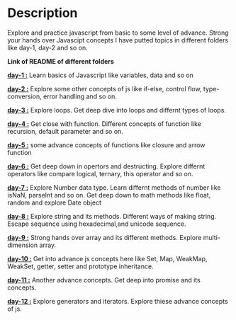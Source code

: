 # Description
 Explore and practice javascript from basic to some level of advance. Strong your hands over Javascipt concepts I have putted topics in different folders like day-1, day-2 and so on.

**Link of README of different folders**

[**day-1 :**](./day-1/README.md)
 Learn basics of Javascript like variables, data and so on 

[**day-2 :**](./day-2/README.md) Explore some other concepts of js like if-else, control flow, type-conversion, error handling and so on.

[**day-3 :**](./day-3/README.md) Explore loops. Get deep dive into loops and differnt types of loops.

[**day-4 :**](./day-4/README.md) Get close with function. Different concepts of function like recursion, default parameter and so on. 

[**day-5 :**](./day-5/README.md) some advance concepts of functions like closure and arrow function

[**day-6 :**](./day-6/README.md) Get deep down in opertors and destructing. Explore differnt operators like compare logical, ternary, this operator and so on.

[**day-7 :**](./day-7/README.md) Explore Number data type. Learn differnt methods of number like isNaN, parseInt and so on. Get deep down to math methods like float, random and explore Date object

[**day-8 :**](./day-8/README.md) Explore string and its methods. Different ways of making string. Escape sequence using hexadecimal,and unicode sequence.

[**day-9 :**](./day-9/README.md) Strong hands over array and its different methods. Explore multi-dimension array.

[**day-10 :**](./day-10/README.md) Get into advance js concepts here like Set, Map, WeakMap, WeakSet, getter, setter and prototype inheritance.


[**day-11 :**](./day-11/README.md) Another advance concepts. Get deep into promise and its concepts.



[**day-12 :**](./day-12/README.md) Explore generators and iterators. Explore thiese advance concepts of js.

